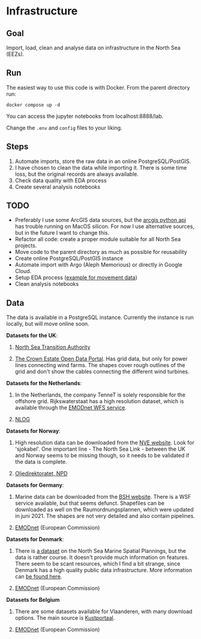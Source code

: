# Infrastructure

## Goal

Import, load, clean and analyse data on infrastructure in the North Sea (EEZs).

## Run

The easiest way to use this code is with Docker. From the parent directory run:

```
docker compose up -d
```

You can access the jupyter notebooks from localhost:8888/lab.

Change the ```.env``` and ```config``` files to your liking.

## Steps

1. Automate imports, store the raw data in an online PostgreSQL/PostGIS.
2. I have chosen to clean the data while importing it. There is some time loss, but the original records are always available. 
3. Check data quality with EDA process
4. Create several analysis notebooks

## TODO

- Preferably I use some ArcGIS data sources, but the [arcgis python api](https://developers.arcgis.com/python/) has trouble running on MacOS silicon. For now I use alternative sources, but in the future I want to change this.
- Refactor all code: create a proper module suitable for all North Sea projects.
- Move code to the parent directory as much as possible for reusability
- Create online PostgreSQL/PostGIS instance
- Automate import with Argo (Aleph Memorious) or directly in Google Cloud.
- Setup EDA process ([example for movement data](https://github.com/anitagraser/EDA-protocol-movement-data))
- Clean analysis notebooks

## Data

The data is available in a PostgreSQL instance. Currently the instance is run locally, but will move online soon.

**Datasets for the UK**:

1. [North Sea Transition Authority](https://www.nstauthority.co.uk/)

2. [The Crown Estate Open Data Portal](https://opendata-thecrownestate.opendata.arcgis.com/). Has grid data, but only for power lines connecting wind farms. The shapes cover rough outlines of the grid and don't show the cables connecting the different wind turbines.

**Datasets for the Netherlands**:
1. In the Netherlands, the company TenneT is solely responsible for the offshore grid. Rijkswaterstaat has a high resolution dataset, which is available through the [EMODnet WFS service](https://emodnet.ec.europa.eu/en/emodnet-web-service-documentation). 

2. [NLOG](https://nlog.nl)

**Datasets for Norway**:
1. High resolution data can be downloaded from the [NVE website](https://www.nve.no/map-services/). Look for 'sjokabel'. One important line - The North Sea Link - between the UK and Norway seems to be missing though, so it needs to be validated if the data is complete. 

2. [Oljedirektoratet, NPD](https://npd.no/)

**Datasets for Germany**:
1. Marine data can be downloaded from the [BSH website](https://www.bsh.de/EN/DATA/GeoSeaPortal/geoseaportal_node.html;jsessionid=EF13EF81A7B022395391958E30AF2BE3.live21301). There is a WSF service available, but that seems defunct. Shapefiles can be downloaded as well on the Raumordnungsplannen, which were updated in juni 2021. The shapes are not very detailed and also contain pipelines. 

2. [EMODnet](https://www.emodnet-humanactivities.eu/view-data.php) (European Commission)

**Datasets for Denmark**:
1. There is [a dataset](https://geodata-info.dk/srv/dan/catalog.search#/metadata/44b34117-cf77-40ed-a099-6ec1a5e6bb75) on the North Sea Marine Spatial Plannings, but the data is rather course. It doesn't provide much information on features. There seem to be scant resources, which I find a bit strange, since Denmark has a high quality public data infrastructure. More information can [be found here](https://dma.dk/growth-and-framework-conditions/maritime-spatial-plan).

2. [EMODnet](https://www.emodnet-humanactivities.eu/view-data.php) (European Commission)

**Datasets for Belgium**
1. There are some datasets available for Vlaanderen, with many download options. The main source is [Kustportaal](https://www.kustportaal.be/nl). 

2. [EMODnet](https://www.emodnet-humanactivities.eu/view-data.php) (European Commission)